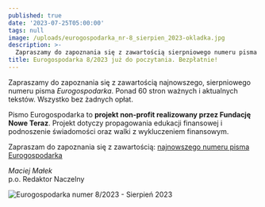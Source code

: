 ```yaml
---
published: true
date: '2023-07-25T05:00:00'
tags: null
image: /uploads/eurogospodarka_nr-8_sierpien_2023-okladka.jpg
description: >-
  Zapraszamy do zapoznania się z zawartością sierpniowego numeru pisma Eurogospodarka. Ponad 60 stron ważnych i aktualnych tekstów. Do poczytania... bez opłat. 
title: Eurogospodarka 8/2023 już do poczytania. Bezpłatnie!
---
```


Zapraszamy do zapoznania się z zawartością najnowszego, sierpniowego numeru pisma *Eurogospodarka*. Ponad 60 stron ważnych i aktualnych tekstów. Wszystko bez żadnych opłat. 

Pismo Eurogospodarka to **projekt non-profit realizowany przez Fundację Nowe Teraz**. Projekt dotyczy propagowania edukacji finansowej i podnoszenie świadomości oraz walki z wykluczeniem finansowym.

Zapraszam do zapoznania się z zawartością: [najnowszego numeru pisma Eurogospodarka](https://eurogospodarka.eu/eurogospodarka-sierpien-2023/)

*Maciej Małek*   
p.o. Redaktor Naczelny

![Eurogospodarka numer 8/2023 - Sierpień 2023](/uploads/eurogospodarka_nr-8_sierpien_2023-spis-tresci.jpg)
